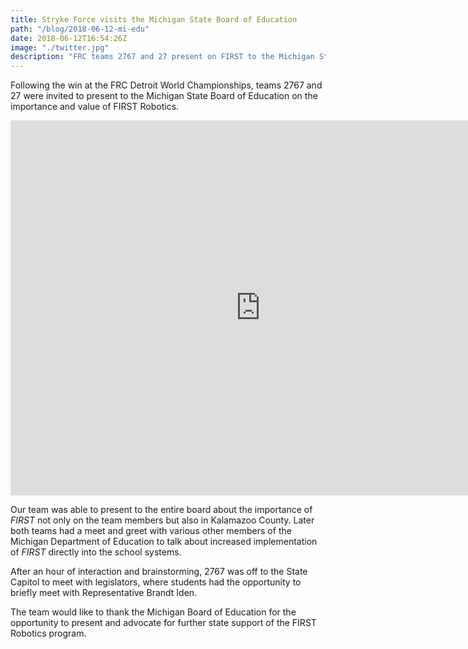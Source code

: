 ```yaml
---
title: Stryke Force visits the Michigan State Board of Education
path: "/blog/2018-06-12-mi-edu"
date: 2018-06-12T16:54:26Z
image: "./twitter.jpg"
description: "FRC teams 2767 and 27 present on FIRST to the Michigan State Board of Education."
---
```

Following the win at the FRC Detroit World Championships, teams 2767 and 27 were invited to present to the Michigan State Board of Education on the importance and value of FIRST Robotics.
<!--more-->

<iframe src="https://strykeforce.smugmug.com/frame/slideshow?key=vpjK9r&autoStart=1&captions=0&navigation=0&playButton=0&randomize=1&speed=3&transition=fade&transitionSpeed=2" width="800" height="600" frameborder="no" scrolling="no"></iframe>

Our team was able to present to the entire board about the importance of _FIRST_ not only on the team members but also in Kalamazoo County. Later both teams had a meet and greet with various other members of the Michigan Department of Education to talk about increased implementation of _FIRST_ directly into the school systems.

After an hour of interaction and brainstorming, 2767 was off to the State Capitol to meet with legislators, where students had the opportunity to briefly meet with Representative Brandt Iden.

The team would like to thank the Michigan Board of Education for the opportunity to present and advocate for further state support of the FIRST Robotics program.